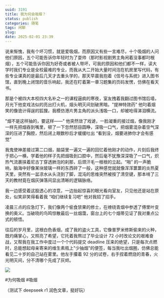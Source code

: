```yaml
---
uuid: 3191
title: 我为何会吸烟？
status: publish
categories: 随笔
tags: 闲聊
slug: 
date: 2025-02-01 23:39
---
```

说来惭愧，我有个坏习惯，就是爱吸烟，而原因又有些一言难尽，十个吸烟的人问他们原因，五个可能告诉你年轻时为了耍帅（那时影视剧男主角闲着没事都叼根烟），五个可能告诉你因为好奇或者被人带坏，可我的原因和他们都不一样，读大学时我们专业是全校最难的专业，而我从大二开始大量时间泡在机房里写代码，有些专业课真的是最后几天才去重头学的，那天早晨我抱着《信号与系统》进入图书馆，直到晚上闭馆的音乐响起，我还在盯着第一章习题集的页码发愣，仿佛在看天书。

那是个被四大本校四大名补之一的课程逼疯的寒夜，室友拽着我翻过图书馆后墙，月光下他变戏法似的亮出打火机，烟头明灭间划破黑暗。"提神特效药" 他叼着烟笑的像诡计得逞的狐狸。我模仿港片男主角的派头浅吸一口，却被呛得涕泪横流。

"烟不是这样抽的，要这样——" 他突然敛了戏谑，一脸凝重的接过烟，像我刚才一样先把烟吞到嘴里，顿了一下忽然怒目圆睁，深吸一口气，把烟雾混杂着空气深深的压进了胸腔，然后闭上眼数秒后才缓缓吐出 “看到没，烟要进肺你才会有感觉”

我鬼使神差接过第二口烟，脑袋里一遍又一遍的回忆着他刚才的动作，片刻后我终于把心一横，学着他的样子先把烟吸到口腔中，然后毫不犹豫深深吸了一口气，炽热气流裹挟着尼古丁穿透肺泡的刹那，后颈汗毛一根根的立起。“啪” 的一声脆响，脑海中好像某块玻璃一样的东西碎了一般，这种感觉就就像浑浑噩噩的炎热夏天里，突然有一盆凉水从头浇到了脚，混沌的思维突然被按了清空键，那本啃了三天的教材竟在烟灰弹落间显出清晰的逻辑脉络。

<!--more-->

我一边感受着这股透心的凉意，一边抬起惊喜的眼光看向室友，只见他还是站在原处，似笑非笑得看着我 “咱们继续复习吧” 他对我招了招手。

凌晨三点的应急灯下，我们像两个偷食禁果的修士，在缭绕青烟中参透了傅里叶变换的奥义。当破晓的鸟鸣惊散最后一丝烟霭，窗台上的七个烟蒂见证了我对重点公式的顿悟。

往后的岁月里，这根白色香烟，成了我的盗火工具，它像普罗米修斯偷来的火种，既灼痛掌心，又照亮了希望，它托着我熬过了毕业设计 72 小时改论文的艰难奋战，又帮我在我工作中度过一个个代码提交 deadline 压来的绝望，只是每次点燃时，总能想起母亲寄来的维生素瓶上"少抽烟"的便签，每当我吐出烟圈，仿佛总能看见二十岁的自己站在雾里。他左手攥着 92 分的试卷，右手捏着燃烧的青春，火光明灭间，分不清哪个先成了灰烬。

![](https://skywind3000.github.io/images/blog/2025/smoke.jpg)

\#为何吸烟 \#吸烟

（测试下 deepseek r1 润色文章，挺好玩）
